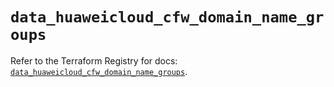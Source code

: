 # `data_huaweicloud_cfw_domain_name_groups`

Refer to the Terraform Registry for docs: [`data_huaweicloud_cfw_domain_name_groups`](https://registry.terraform.io/providers/huaweicloud/huaweicloud/1.71.1/docs/data-sources/cfw_domain_name_groups).
